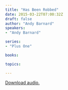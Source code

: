 ```yaml
---
title: "Has Been Robbed"
date: 2015-03-22T07:00:32Z
draft: false
author: "Andy Barnard"
speakers:
- "Andy Barnard"

series:
- "Plus One"

books:

topics:

---
```

[Download audio.](https://s3-eu-west-1.amazonaws.com/highwaychurch/messages/2015_03/2015-03-22_HasBeenRobbed.mp3)